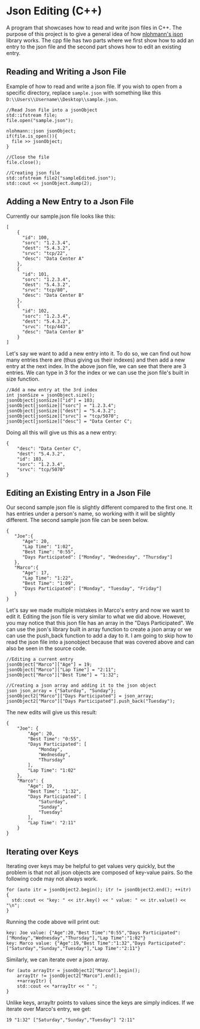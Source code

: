 # Json Editing (C++)
A program that showcases how to read and write json files in C++. The purpose of this project is to give a general idea of how [nlohmann's json](https://github.com/nlohmann/json) library works. The cpp file has two parts where we first show how to add an entry to the json file and the second part shows how to edit an existing entry.

**Reading and Writing a Json File**
-----------------------------------------
Example of how to read and write a json file. If you wish to open from a specific directory, replace ```sample.json``` with something like this ```D:\\Users\\Username\\Desktop\\sample.json```.
```
//Read Json File into a jsonObject
std::ifstream file;
file.open("sample.json");

nlohmann::json jsonObject;
if(file.is_open()){
  file >> jsonObject;
}

//Close the file
file.close();

//Creating json file
std::ofstream file2("sampleEdited.json");
std::cout << jsonObject.dump(2);
```

**Adding a New Entry to a Json File**
-----------------------------------------
Currently our sample.json file looks like this:
```
[
    {
      "id": 100,
      "sorc": "1.2.3.4",
      "dest": "5.4.3.2",
      "srvc": "tcp/22",
      "desc": "Data Center A"
    },
    {
      "id": 101,
      "sorc": "1.2.3.4",
      "dest": "5.4.3.2",
      "srvc": "tcp/80",
      "desc": "Data Center B"
    },
    {
      "id": 102,
      "sorc": "1.2.3.4",
      "dest": "5.4.3.2",
      "srvc": "tcp/443",
      "desc": "Data Center B"
    }
]
```
Let's say we want to add a new entry into it. To do so, we can find out how many entries there are (thus giving us their indexes) and then add a new entry at the next index. In the above json file, we can see that there are 3 entries. We can type in 3 for the index or we can use the json file's built in size function.
```
//Add a new entry at the 3rd index
int jsonSize = jsonObject.size();
jsonObject[jsonSize]["id"] = 103;
jsonObject[jsonSize]["sorc"] = "1.2.3.4";
jsonObject[jsonSize]["dest"] = "5.4.3.2";
jsonObject[jsonSize]["srvc"] = "tcp/5070";
jsonObject[jsonSize]["desc"] = "Data Center C";
```
Doing all this will give us this as a new entry:

```
{
    "desc": "Data Center C",
    "dest": "5.4.3.2",
    "id": 103,
    "sorc": "1.2.3.4",
    "srvc": "tcp/5070"
}
```
**Editing an Existing Entry in a Json File**
-----------------------------------------
Our second sample json file is slightly different compared to the first one. It has entries under a person's name, so working with it will be slightly different. The second sample json file can be seen below.

```
{
   "Joe":{
      "Age": 20,
      "Lap Time": "1:02",
      "Best Time": "0:55",
      "Days Participated": ["Monday", "Wednesday", "Thursday"]
   },
   "Marco":{
      "Age": 17,
      "Lap Time": "1:22",
      "Best Time": "1:09",
      "Days Participated": ["Monday", "Tuesday", "Friday"]
   }
}
```
Let's say we made multiple mistakes in Marco's entry and now we want to edit it. Editing the json file is very similar to what we did above. However, you may notice that this json file has an array in the "Days Participated". We can use the json's library built in array function to create a json array or we can use the push_back function to add a day to it. I am going to skip how to read the json file into a jsonobject because that was covered above and can also be seen in the source code.

```
//Editing a current entry
jsonObject["Marco"]["Age"] = 19;
jsonObject["Marco"]["Lap Time"] = "2:11";
jsonObject["Marco"]["Best Time"] = "1:32";

//Creating a json array and adding it to the json object
json json_array = {"Saturday", "Sunday"};
jsonObject2["Marco"]["Days Participated"] = json_array;
jsonObject2["Marco"]["Days Participated"].push_back("Tuesday");
```
The new edits will give us this result:
```
{
    "Joe": {
        "Age": 20,
        "Best Time": "0:55",
        "Days Participated": [
            "Monday",
            "Wednesday",
            "Thursday"
        ],
        "Lap Time": "1:02"
    },
    "Marco": {
        "Age": 19,
        "Best Time": "1:32",
        "Days Participated": [
            "Saturday",
            "Sunday",
            "Tuesday"
        ],
        "Lap Time": "2:11"
    }
}
```
**Iterating over Keys**
---------------------------------
Iterating over keys may be helpful to get values very quickly, but the problem is that not all json objects are composed of key-value pairs. So the following code may not always work.

```
for (auto itr = jsonObject2.begin(); itr != jsonObject2.end(); ++itr) {
  std::cout << "key: " << itr.key() << " value: " << itr.value() << "\n";
}
```
Running the code above will print out:

```
key: Joe value: {"Age":20,"Best Time":"0:55","Days Participated":["Monday","Wednesday","Thursday"],"Lap Time":"1:02"}
key: Marco value: {"Age":19,"Best Time":"1:32","Days Participated":["Saturday","Sunday","Tuesday"],"Lap Time":"2:11"}
```

Similarly, we can iterate over a json array.
```
for (auto arrayItr = jsonObject2["Marco"].begin();
	arrayItr != jsonObject2["Marco"].end();
	++arrayItr) {
	std::cout << *arrayItr << " ";
}
```
Unlike keys, arrayItr points to values since the keys are simply indices. If we iterate over Marco's entry, we get:
```
19 "1:32" ["Saturday","Sunday","Tuesday"] "2:11"
```
